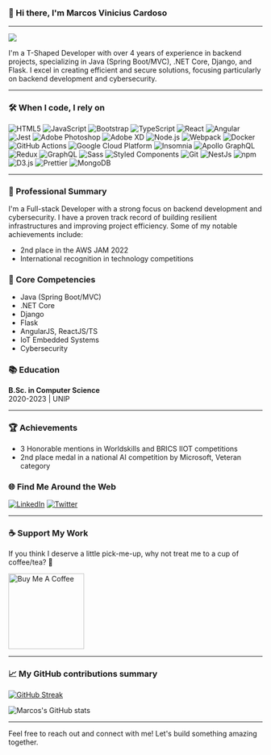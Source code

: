 ### 👋 Hi there, I'm Marcos Vinicius Cardoso

---

![](https://komarev.com/ghpvc/?username=marcos515&color=fb4362)

I'm a T-Shaped Developer with over 4 years of experience in backend projects, specializing in Java (Spring Boot/MVC), .NET Core, Django, and Flask. I excel in creating efficient and secure solutions, focusing particularly on backend development and cybersecurity. 

---

### 🛠️ When I code, I rely on

<p>
  <img alt="HTML5" src="https://img.shields.io/badge/-HTML5-E34F26?style=flat-square&logo=html5&logoColor=white" />
  <img alt="JavaScript" src="https://img.shields.io/badge/-JavaScript-F7DF1C?style=flat-square&logo=javascript&logoColor=black" />
  <img alt="Bootstrap" src="https://img.shields.io/badge/-Bootstrap-7953b3?style=flat-square&logo=bootstrap&logoColor=white" />
  <img alt="TypeScript" src="https://img.shields.io/badge/-TypeScript-007ACC?style=flat-square&logo=typescript&logoColor=white" />
  <img alt="React" src="https://img.shields.io/badge/-React-45b8d8?style=flat-square&logo=react&logoColor=white" />
  <img alt="Angular" src="https://img.shields.io/badge/-Angular-DD0031?style=flat-square&logo=angular&logoColor=white" />
  <img alt="Jest" src="https://img.shields.io/badge/-Jest-C21325?style=flat-square&logo=jest&logoColor=white" />
  <img alt="Adobe Photoshop" src="https://img.shields.io/badge/-Adobe%20Photoshop-30A8FF?style=flat-square&logo=adobe%20photoshop&logoColor=white" />
  <img alt="Adobe XD" src="https://img.shields.io/badge/-Adobe%20XD-FF61F6?style=flat-square&logo=adobe%20xd&logoColor=white" />
  <img alt="Node.js" src="https://img.shields.io/badge/-Node.js-43853D?style=flat-square&logo=node.js&logoColor=white" />
  <img alt="Webpack" src="https://img.shields.io/badge/-Webpack-8DD6F9?style=flat-square&logo=webpack&logoColor=white" />
  <img alt="Docker" src="https://img.shields.io/badge/-Docker-2496ED?style=flat-square&logo=docker&logoColor=white" />
  <img alt="GitHub Actions" src="https://img.shields.io/badge/-GitHub%20Actions-2088FF?style=flat-square&logo=github%20actions&logoColor=white" />
  <img alt="Google Cloud Platform" src="https://img.shields.io/badge/-Google%20Cloud%20Platform-1A73E8?style=flat-square&logo=google%20cloud&logoColor=white" />
  <img alt="Insomnia" src="https://img.shields.io/badge/-Insomnia-5849BE?style=flat-square&logo=insomnia&logoColor=white" />
  <img alt="Apollo GraphQL" src="https://img.shields.io/badge/-Apollo%20GraphQL-311C87?style=flat-square&logo=apollo%20graphql&logoColor=white" />
  <img alt="Redux" src="https://img.shields.io/badge/-Redux-764ABC?style=flat-square&logo=redux&logoColor=white" />
  <img alt="GraphQL" src="https://img.shields.io/badge/-GraphQL-E10098?style=flat-square&logo=graphql&logoColor=white" />
  <img alt="Sass" src="https://img.shields.io/badge/-Sass-CC6699?style=flat-square&logo=sass&logoColor=white" />
  <img alt="Styled Components" src="https://img.shields.io/badge/-Styled%20Components-DB7092?style=flat-square&logo=styled%20components&logoColor=white" />
  <img alt="Git" src="https://img.shields.io/badge/-Git-F05032?style=flat-square&logo=git&logoColor=white" />
  <img alt="NestJs" src="https://img.shields.io/badge/-NestJs-EA2845?style=flat-square&logo=nestjs&logoColor=white" />
  <img alt="npm" src="https://img.shields.io/badge/-npm-CB3837?style=flat-square&logo=npm&logoColor=white" />
  <img alt="D3.js" src="https://img.shields.io/badge/-D3.js-F9A03C?style=flat-square&logo=d3.js&logoColor=white" />
  <img alt="Prettier" src="https://img.shields.io/badge/-Prettier-F7B93E?style=flat-square&logo=prettier&logoColor=white" />
  <img alt="MongoDB" src="https://img.shields.io/badge/-MongoDB-13AA52?style=flat-square&logo=mongodb&logoColor=white" />
</p>

---

### 🚀 Professional Summary

I'm a Full-stack Developer with a strong focus on backend development and cybersecurity. I have a proven track record of building resilient infrastructures and improving project efficiency. Some of my notable achievements include:
- 2nd place in the AWS JAM 2022
- International recognition in technology competitions

### 🔧 Core Competencies
- Java (Spring Boot/MVC)
- .NET Core
- Django
- Flask
- AngularJS, ReactJS/TS
- IoT Embedded Systems
- Cybersecurity

### 📚 Education
**B.Sc. in Computer Science**  
2020-2023 | UNIP

---

### 🏆 Achievements
- 3 Honorable mentions in Worldskills and BRICS IIOT competitions
- 2nd place medal in a national AI competition by Microsoft, Veteran category

### 🌐 Find Me Around the Web
[![LinkedIn](https://img.shields.io/badge/-LinkedIn-0A66C2?style=flat-square&logo=linkedin&logoColor=white)](https://www.linkedin.com/in/marcosviniciuscarcoso/)
[![Twitter](https://img.shields.io/badge/-Twitter-1DA1F2?style=flat-square&logo=twitter&logoColor=white)](https://twitter.com/marcoscarcoso)

---

### ☕ Support My Work
If you think I deserve a little pick-me-up, why not treat me to a cup of coffee/tea? 🥺

<a href="https://www.buymeacoffee.com/marcos515" target="_blank"><img src="https://cdn.buymeacoffee.com/buttons/v2/default-red.png" alt="Buy Me A Coffee" width="150" ></a>

---

### 📈 My GitHub contributions summary

[![GitHub Streak](https://github-readme-streak-stats.herokuapp.com?user=marcos515&theme=dark&ring=fb4362&fire=fb4362&currStreakNum=fb4362&currStreakLabel=fb4362&hide_border=true)](https://git.io/streak-stats)

![Marcos's GitHub stats](https://github-readme-stats.vercel.app/api?username=marcos515&hide_border=true&show_icons=true&bg_color=151515&title_color=fb4362&icon_color=fb4362&text_bold=false&text_color=9e9e9e)

---

Feel free to reach out and connect with me! Let's build something amazing together.
